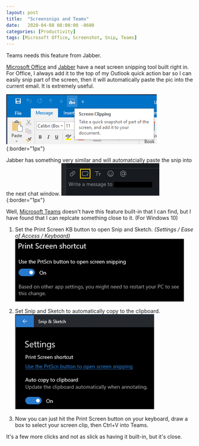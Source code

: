 ```yaml
---
layout: post
title:  "Screensnips and Teams"
date:   2020-04-08 08:00:00 -0600
categories: [Productivity]
tags: [Microsoft Office, Screenshot, Snip, Teams]
---
```


Teams needs this feature from Jabber.

[Microsoft Office](https://office.microsoft.com) and [Jabber](https://www.cisco.com/c/en/us/products/unified-communications/jabber/index.html) have a neat screen snipping tool built right in. For Office, I always add it to the top of my Outlook quick action bar so I can easily snip part of the screen, then it will automatically paste the pic into the current email. It is extremely useful.

![Outlook Screen Clip](/assets/2020/04/outlook-ccreen-clipping.png){:border="1px"}

Jabber has something very similar and will automatcially paste the snip into the next chat window. ![Jabber Screen Clip](/assets/2020/04/jabber-screen-clipping.png){:border="1px"}

Well, [Microsoft Teams](https://teams.microsoft.com) doesn't have this feature built-in that I can find, but I have found that I can replcate something close to it. (For Windows 10)

1. Set the Print Screen KB button to open Snip and Sketch. _(Settings / Ease of Access / Keyboard)_ ![Print Screen Button](/assets/2020/04/1-print-screen-shortcut.png)
   
2. Set Snip and Sketch to automatically copy to the clipboard. ![Auto copy to clipboard](/assets/2020/04/2-auto-copy-to-clipboard.png)
   
3. Now you can just hit the Print Screen button on your keyboard, draw a box to select your screen clip, then Ctrl+V into Teams.

It's a few more clicks and not as slick as having it built-in, but it's close.
